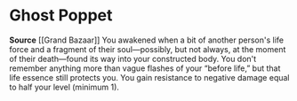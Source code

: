 ﻿---
id: '188'
name: Ghost Poppet
rarity: Common
source: '[[DATABASE/source/Grand Bazaar|Grand Bazaar]]'
trait: null
type: Heritage

---
# Ghost Poppet

**Source** [[Grand Bazaar]]
You awakened when a bit of another person's life force and a fragment of their soul—possibly, but not always, at the moment of their death—found its way into your constructed body. You don't remember anything more than vague flashes of your “before life,” but that life essence still protects you. You gain resistance to negative damage equal to half your level (minimum 1).